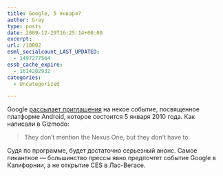 ```yaml
---
title: Google, 5 января?
author: Gray
type: posts
date: 2009-12-29T16:25:14+00:00
excerpt:
url: /10002
esml_socialcount_LAST_UPDATED:
  - 1497277564
essb_cache_expire:
  - 1614282932
categories:
  - Uncategorized

---
```








Google [рассылает приглашения][1] на некое событие, посвященное платформе Android, которое состоится 5 января 2010 года. Как написали в Gizmodo:

> They don&#8217;t mention the Nexus One, but they don&#8217;t have to.

Судя по программе, будет достаточно серьезный анонс. Самое пикантное &#8212; большинство прессы явно предпочтет событие Google в Калифорнии, а не открытие CES в Лас-Вегасе.

 [1]: http://feeds.gawker.com/~r/gizmodo/full/~3/_2RZQ1Yt_Ms/android-event-scheduled-for-january-5th-the-google-phone-is-nigh